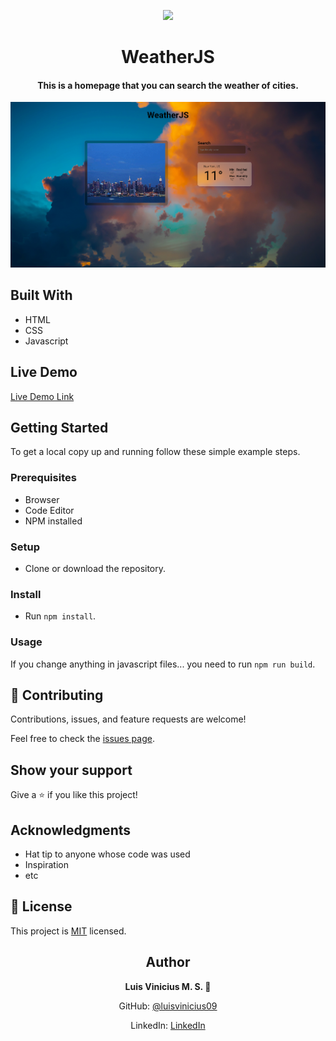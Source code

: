 <p align="center">
  <img src="https://img.shields.io/badge/Microverse-blueviolet">
</p>
  
<h1 align="center">
  WeatherJS
</h1>

<h4 align="center">
  This is a homepage that you can search the weather of cities.
</h4>

<p align="center">
  <img src="./new_screenshot.png">

</p>
  
## Built With

- HTML
- CSS
- Javascript

## Live Demo

[Live Demo Link](https://livedemo.com)


## Getting Started

To get a local copy up and running follow these simple example steps.

### Prerequisites

- Browser
- Code Editor
- NPM installed

### Setup

- Clone or download the repository.

### Install

- Run `npm install`.

### Usage

If you change anything in javascript files... you need to run `npm run build`.

## 🤝 Contributing

Contributions, issues, and feature requests are welcome!

Feel free to check the [issues page](https://github.com/luisvinicius09/weatherJS/issues).

## Show your support

Give a ⭐️ if you like this project!

## Acknowledgments

- Hat tip to anyone whose code was used
- Inspiration
- etc

## 📝 License

This project is [MIT](lic.url) licensed.

<h2 align="center">
  Author
</h2>

<p align="center">
  <strong>Luis Vinicius M. S. 👤</strong>  
</p>

<p align="center">
  GitHub: <a href="https://github.com/githubhandle">@luisvinicius09</a>
</p>
<p align="center">
  LinkedIn: <a href="https://linkedin.com/luis-vinicius">LinkedIn</a>
</p>

